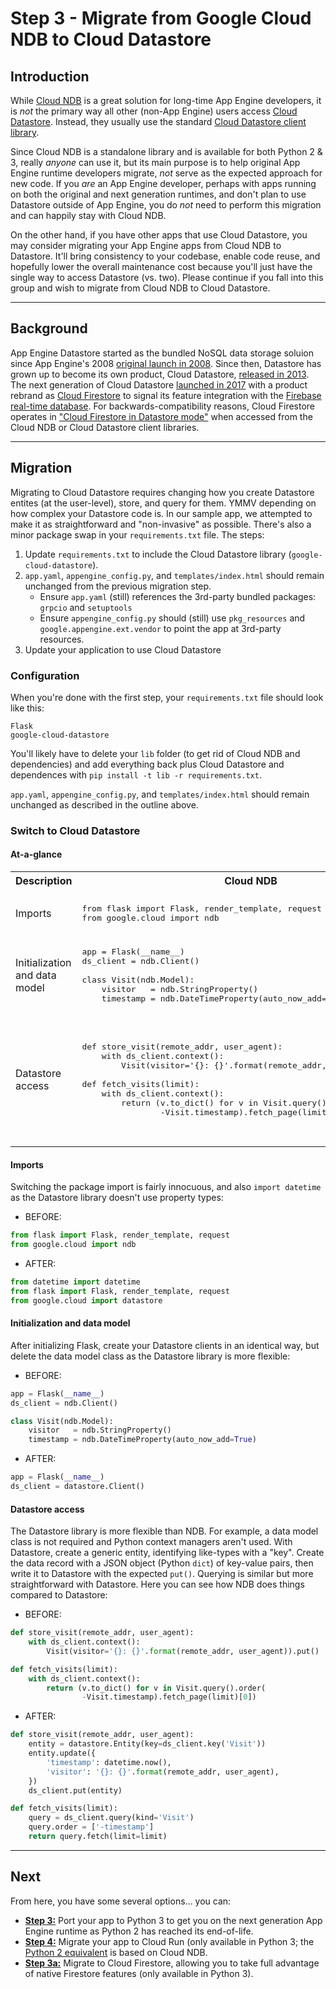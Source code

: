 # Step 3 - Migrate from Google Cloud NDB to Cloud Datastore

## Introduction

While [Cloud NDB](https://cloud.google.com/appengine/docs/standard/python3/migrating-to-cloud-ndb) is a great solution for long-time App Engine developers, it is *not* the primary way all other (non-App Engine) users access [Cloud Datastore](https://cloud.google.com/datastore). Instead, they usually use the standard [Cloud Datastore client library](https://cloud.google.com/datastore/docs/reference/libraries).

Since Cloud NDB is a standalone library and is available for both Python 2 & 3, really *anyone* can use it, but its main purpose is to help original App Engine runtime developers migrate, *not* serve as the expected approach for new code. If you *are* an App Engine developer, perhaps with apps running on both the original and next generation runtimes, and don't plan to use Datastore outside of App Engine, you do *not* need to perform this migration and can happily stay with Cloud NDB.

On the other hand, if you have other apps that use Cloud Datastore, you may consider migrating your App Engine apps from Cloud NDB to Datastore. It'll bring consistency to your codebase, enable code reuse, and hopefully lower the overall maintenance cost because you'll just have the single way to access Datastore (vs. two). Please continue if you fall into this group and wish to migrate from Cloud NDB to Cloud Datastore.

---

## Background

App Engine Datastore started as the bundled NoSQL data storage soluion since App Engine's 2008 [original launch in 2008](http://googleappengine.blogspot.com/2008/04/introducing-google-app-engine-our-new.html). Since then, Datastore has grown up to become its own product, Cloud Datastore, [released in 2013](https://cloudplatform.googleblog.com/2013/05/get-started-with-google-cloud-datastore-nosql-database.html). The next generation of Cloud Datastore [launched in 2017](https://developers.googleblog.com/2017/10/introducing-cloud-firestore-our-new.html) with a product rebrand as [Cloud Firestore](https://cloud.google.com/firestore) to signal its feature integration with the [Firebase real-time database](https://firebase.google.com/products/realtime-database). For backwards-compatibility reasons, Cloud Firestore operates in ["Cloud Firestore in Datastore mode"](https://cloud.google.com/datastore/docs) when accessed from the Cloud NDB or Cloud Datastore client libraries.

---

## Migration

Migrating to Cloud Datastore requires changing how you create Datastore entites (at the user-level), store, and query for them. YMMV depending on how complex your Datastore code is. In our sample app, we attempted to make it as straightforward and "non-invasive" as possible. There's also a minor package swap in your `requirements.txt` file. The steps:

1. Update `requirements.txt` to include the Cloud Datastore library (`google-cloud-datastore`).
1. `app.yaml`, `appengine_config.py`, and `templates/index.html` should remain unchanged from the previous migration step.
    - Ensure `app.yaml` (still) references the 3rd-party bundled packages: `grpcio` and `setuptools`
    - Ensure `appengine_config.py` should (still) use `pkg_resources` and `google.appengine.ext.vendor` to point the app at 3rd-party resources.
1. Update your application to use Cloud Datastore

### Configuration

When you're done with the first step, your `requirements.txt` file should look like this:

    Flask
    google-cloud-datastore

You'll likely have to delete your `lib` folder (to get rid of Cloud NDB and dependencies) and add everything back plus Cloud Datastore and dependences with `pip install -t lib -r requirements.txt`.

`app.yaml`, `appengine_config.py`, and `templates/index.html` should remain unchanged as described in the outline above.

### Switch to Cloud Datastore

#### At-a-glance

<table>
<tr>
<th>Description</th>
<th>Cloud NDB</th>
<th>Cloud Datastore</th>
</tr>
<tr>
<td>Imports</td>
<td>
<pre lang="python">
from flask import Flask, render_template, request
from google.cloud import ndb
</pre>
</td>
<td>
<pre lang="python">
from datetime import datetime
from flask import Flask, render_template, request
from google.cloud import datastore
</pre>
</td>
</tr>
<tr>
<td>Initialization and data model</td>
<td>
<pre lang="python">
app = Flask(__name__)
ds_client = ndb.Client()
&nbsp;
class Visit(ndb.Model):
    visitor   = ndb.StringProperty()
    timestamp = ndb.DateTimeProperty(auto_now_add=True)
</pre>
</td>
<td>
<pre lang="python">
app = Flask(__name__)
ds_client = datastore.Client()
</pre>
</td>
</tr>
<tr>
<td>Datastore access</td>
<td>
<pre lang="python">
def store_visit(remote_addr, user_agent):
    with ds_client.context():
        Visit(visitor='{}: {}'.format(remote_addr, user_agent)).put()
&nbsp;
def fetch_visits(limit):
    with ds_client.context():
        return (v.to_dict() for v in Visit.query().order(
                -Visit.timestamp).fetch_page(limit)[0])
</pre>
</td>
<td>
<pre lang="python">
def store_visit(remote_addr, user_agent):
    entity = datastore.Entity(key=ds_client.key('Visit'))
    entity.update({
        'timestamp': datetime.now(),
        'visitor': '{}: {}'.format(remote_addr, user_agent),
    })
    ds_client.put(entity)
&nbsp;
def fetch_visits(limit):
    query = ds_client.query(kind='Visit')
    query.order = ['-timestamp']
    return query.fetch(limit=limit)
</pre>
</td>
</tr>
</table>

#### Imports

Switching the package import is fairly innocuous, and also `import datetime` as the Datastore library doesn't use property types:

- BEFORE:

```python
from flask import Flask, render_template, request
from google.cloud import ndb
```

- AFTER:

```python
from datetime import datetime
from flask import Flask, render_template, request
from google.cloud import datastore
```

#### Initialization and data model

After initializing Flask, create your Datastore clients in an identical way, but delete the data model class as the Datastore library is more flexible:

- BEFORE:

```python
app = Flask(__name__)
ds_client = ndb.Client()

class Visit(ndb.Model):
    visitor   = ndb.StringProperty()
    timestamp = ndb.DateTimeProperty(auto_now_add=True)
```

- AFTER:

```python
app = Flask(__name__)
ds_client = datastore.Client()
```

#### Datastore access

The Datastore library is more flexible than NDB. For example, a data model class is not required and Python context managers aren't used. With Datastore, create a generic entity, identifying like-types with a "key". Create the data record with a JSON object (Python `dict`) of key-value pairs, then write it to Datastore with the expected `put()`. Querying is similar but more straightforward with Datastore. Here you can see how NDB does things compared to Datastore:

- BEFORE:

```python
def store_visit(remote_addr, user_agent):
    with ds_client.context():
        Visit(visitor='{}: {}'.format(remote_addr, user_agent)).put()

def fetch_visits(limit):
    with ds_client.context():
        return (v.to_dict() for v in Visit.query().order(
                -Visit.timestamp).fetch_page(limit)[0])
```

- AFTER:

```python
def store_visit(remote_addr, user_agent):
    entity = datastore.Entity(key=ds_client.key('Visit'))
    entity.update({
        'timestamp': datetime.now(),
        'visitor': '{}: {}'.format(remote_addr, user_agent),
    })
    ds_client.put(entity)

def fetch_visits(limit):
    query = ds_client.query(kind='Visit')
    query.order = ['-timestamp']
    return query.fetch(limit=limit)
```

---

## Next

From here, you have some several options... you can:

- [**Step 3:**](/step3-flask-datastore-py3) Port your app to Python 3 to get you on the next generation App Engine runtime as Python 2 has reached its end-of-life.
- [**Step 4:**](/step4-cloudds-cloudrun-py3) Migrate your app to Cloud Run (only available in Python 3; the [Python 2 equivalent](/step4-cloudndb-cloudrun-py2) is based on Cloud NDB.
- [**Step 3a:**](/step3a-flask-firestore-py3) Migrate to Cloud Firestore, allowing you to take full advantage of native Firestore features (only available in Python 3).
